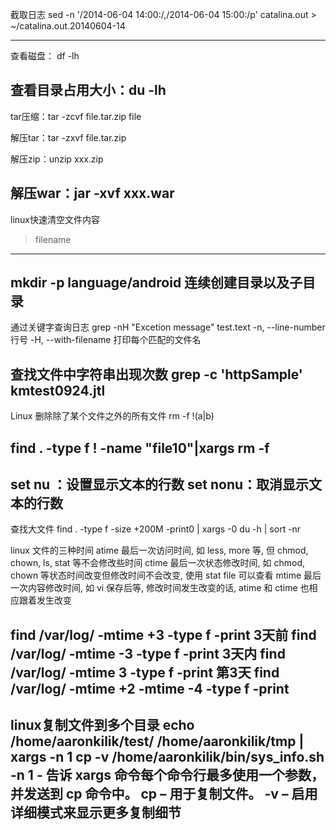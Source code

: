 截取日志
sed -n '/2014-06-04 14:00:/,/2014-06-04 15:00:/p' catalina.out > ~/catalina.out.20140604-14

--------------------------------------------------------------------------------------
查看磁盘： df -lh

查看目录占用大小：du -lh
--------------------------------------------------------------------------------------
tar压缩：tar -zcvf file.tar.zip file

解压tar：tar -zxvf file.tar.zip

解压zip：unzip xxx.zip

解压war：jar -xvf xxx.war
--------------------------------------------------------------------------------------
linux快速清空文件内容
> filename
--------------------------------------------------------------------------------------
mkdir -p language/android 连续创建目录以及子目录
--------------------------------------------------------------------------------------
通过关键字查询日志
grep -nH "Excetion message" test.text
 -n, --line-number 行号
-H, --with-filename 打印每个匹配的文件名

查找文件中字符串出现次数
grep -c 'httpSample' kmtest0924.jtl
--------------------------------------------------------------------------------------
Linux 删除除了某个文件之外的所有文件
rm -f !(a|b)

find . -type f ! -name "file10"|xargs rm -f
--------------------------------------------------------------------------------------
set  nu ：设置显示文本的行数
set  nonu：取消显示文本的行数
--------------------------------------------------------------------------------------
查找大文件
find . -type f -size +200M -print0 | xargs -0 du -h | sort -nr

linux 文件的三种时间
atime 最后一次访问时间, 如 less, more 等, 但 chmod, chown, ls, stat 等不会修改些时间
ctime 最后一次状态修改时间, 如 chmod, chown 等状态时间改变但修改时间不会改变, 使用 stat file 可以查看
mtime 最后一次内容修改时间, 如 vi 保存后等, 修改时间发生改变的话, atime 和 ctime 也相应跟着发生改变

find /var/log/ -mtime +3 -type f -print  3天前
find /var/log/ -mtime -3 -type f -print  3天内
find /var/log/ -mtime 3 -type f -print   第3天
find /var/log/ -mtime +2 -mtime -4 -type f -print
--------------------------------------------------------------------------------------
linux复制文件到多个目录
 echo /home/aaronkilik/test/ /home/aaronkilik/tmp | xargs -n 1 cp -v /home/aaronkilik/bin/sys_info.sh
-n 1 - 告诉 xargs 命令每个命令行最多使用一个参数，并发送到 cp 命令中。
cp – 用于复制文件。
-v – 启用详细模式来显示更多复制细节
--------------------------------------------------------------------------------------